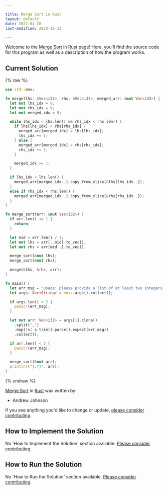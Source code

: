 ```yaml
---

title: Merge Sort in Rust
layout: default
date: 2022-04-28
last-modified: 2022-11-13

---
```


Welcome to the [Merge Sort](https://sampleprograms.io/projects/merge-sort) in [Rust](https://sampleprograms.io/languages/rust) page! Here, you'll find the source code for this program as well as a description of how the program works.

## Current Solution

{% raw %}

```rust
use std::env;

fn merge(lhs: &Vec<i32>, rhs: &Vec<i32>, merged_arr: &mut Vec<i32>) {
  let mut lhs_idx = 0;
  let mut rhs_idx = 0;
  let mut merged_idx = 0;

  while lhs_idx < lhs.len() && rhs_idx < rhs.len() {
    if lhs[lhs_idx] < rhs[rhs_idx] {
      merged_arr[merged_idx] = lhs[lhs_idx];
      lhs_idx += 1;
    } else {
      merged_arr[merged_idx] = rhs[rhs_idx];
      rhs_idx += 1;
    }

    merged_idx += 1;
  }

  if lhs_idx < lhs.len() {
    merged_arr[merged_idx..].copy_from_slice(&lhs[lhs_idx..]);
  }
  else if rhs_idx < rhs.len() {
    merged_arr[merged_idx..].copy_from_slice(&rhs[rhs_idx..]);
  }
}

fn merge_sort(arr: &mut Vec<i32>) {
  if arr.len() <= 1 {
    return;
  }

  let mid = arr.len() / 2;
  let mut lhs = arr[..mid].to_vec();
  let mut rhs = arr[mid..].to_vec();

  merge_sort(&mut lhs);
  merge_sort(&mut rhs);

  merge(&lhs, &rhs, arr);
}

fn main() {
  let err_msg = "Usage: please provide a list of at least two integers to sort in the format \"1, 2, 3, 4, 5\"";
  let args: Vec<String> = env::args().collect();

  if args.len() < 2 {
    panic!(err_msg);
  }

  let mut arr: Vec<i32> = args[1].clone()
    .split(",")
    .map(|s| s.trim().parse().expect(err_msg))
    .collect();

  if arr.len() < 2 {
    panic!(err_msg);
  }

  merge_sort(&mut arr);
  println!("{:?}", arr);
}
```

{% endraw %}

[Merge Sort](https://sampleprograms.io/projects/merge-sort) in [Rust](https://sampleprograms.io/languages/rust) was written by:

- Andrew Johnson

If you see anything you'd like to change or update, [please consider contributing](https://github.com/TheRenegadeCoder/sample-programs).

## How to Implement the Solution

No 'How to Implement the Solution' section available. [Please consider contributing](https://github.com/TheRenegadeCoder/sample-programs-website).

## How to Run the Solution

No 'How to Run the Solution' section available. [Please consider contributing](https://github.com/TheRenegadeCoder/sample-programs-website).